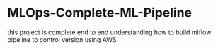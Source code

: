 # MLOps-Complete-ML-Pipeline
this project is complete end to end understanding how to build mlflow pipeline to control version using AWS 
